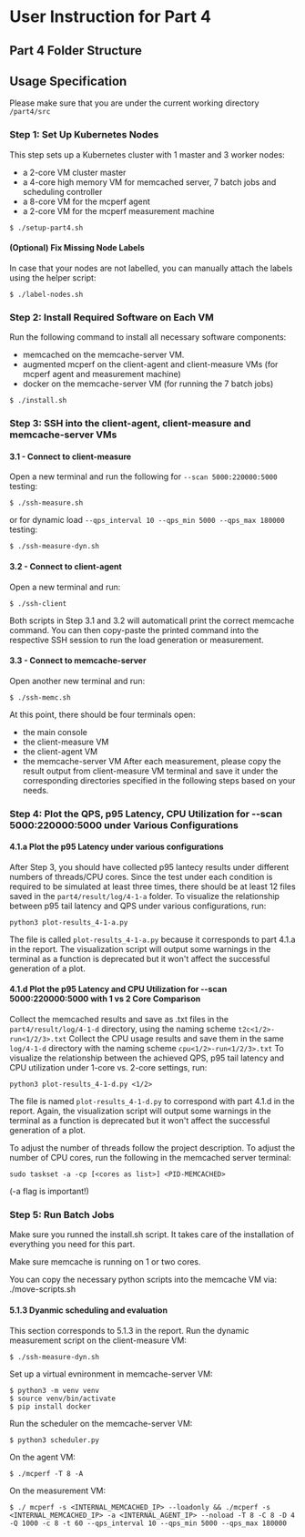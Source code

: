 # User Instruction for Part 4

## Part 4 Folder Structure

## Usage Specification
Please make sure that you are under the current working directory ```/part4/src```

### Step 1: Set Up Kubernetes Nodes
This step sets up a Kubernetes cluster with 1 master and 3 worker nodes:
 - a 2-core VM cluster master
 - a 4-core high memory VM for memcached server, 7 batch jobs and scheduling controller
 - a 8-core VM for the mcperf agent
 - a 2-core VM for the mcperf measurement machine
```
$ ./setup-part4.sh
```
#### (Optional) Fix Missing Node Labels
In case that your nodes are not labelled, you can manually attach the labels using the helper script:
```
$ ./label-nodes.sh
```

### Step 2: Install Required Software on Each VM
Run the following command to install all necessary software components:
 - memcached on the memcache-server VM.
 - augmented mcperf on the client-agent and client-measure VMs (for mcperf agent and measurement machine)
 - docker on the memcache-server VM (for running the 7 batch jobs)
```
$ ./install.sh
```

###  Step 3: SSH into the client-agent, client-measure and memcache-server VMs
#### 3.1 - Connect to client-measure
Open a new terminal and run the following for ```--scan 5000:220000:5000``` testing:
```
$ ./ssh-measure.sh
```
or for dynamic load ```--qps_interval 10 --qps_min 5000 --qps_max 180000``` testing:
```
$ ./ssh-measure-dyn.sh
```
#### 3.2 - Connect to client-agent
Open a new terminal and run:
```
$ ./ssh-client
```
Both scripts in Step 3.1 and 3.2 will automaticall print the correct memcache command. You can then copy-paste the printed command into the respective SSH session to run the load generation or measurement.
#### 3.3 - Connect to memcache-server
Open another new terminal and run:
```
$ ./ssh-memc.sh
```
At this point, there should be four terminals open:
 - the main console
 - the client-measure VM
 - the client-agent VM
 - the memcache-server VM
After each measurement, please copy the result output from client-measure VM terminal and save it under the corresponding directories specified in the following steps based on your needs.

### Step 4: Plot the QPS, p95 Latency, CPU Utilization for --scan 5000:220000:5000 under Various Configurations
#### 4.1.a Plot the p95 Latency under various configurations
After Step 3, you should have collected p95 lantecy results under different numbers of threads/CPU cores. Since the test under each condition is required to be simulated at least three times, there should be at least 12 files saved in the ```part4/result/log/4-1-a``` folder.
To visualize the relationship between p95 tail latency and QPS under various configurations, run:
```
python3 plot-results_4-1-a.py
```
The file is called `plot-results_4-1-a.py` because it corresponds to part 4.1.a in the report. The visualization script will output some warnings in the terminal as a function is deprecated but it won't affect the successful generation of a plot.

#### 4.1.d Plot the p95 Latency and CPU Utilization for --scan 5000:220000:5000 with 1 vs 2 Core Comparison
Collect the memcached results and save as .txt files in the ```part4/result/log/4-1-d``` directory, using the naming scheme ```t2c<1/2>-run<1/2/3>.txt```
Collect the CPU usage results and save them in the same ```log/4-1-d``` directory with the naming scheme ```cpu<1/2>-run<1/2/3>.txt```
To visualize the relationship between the achieved QPS, p95 tail latency and CPU utilization under 1-core vs. 2-core settings, run:
```
python3 plot-results_4-1-d.py <1/2>
```
The file is named `plot-results_4-1-d.py` to correspond with part 4.1.d in the report. Again, the visualization script will output some warnings in the terminal as a function is deprecated but it won't affect the successful generation of a plot.

To adjust the number of threads follow the project description.
To adjust the number of CPU cores, run the following in the memcached server terminal:
```
sudo taskset -a -cp [<cores as list>] <PID-MEMCACHED>
```

(-a flag is important!)


### Step 5: Run Batch Jobs 
Make sure you runned the install.sh script.
It takes care of the installation of everything you need for this part.

Make sure memcache is running on 1 or two cores.

You can copy the necessary python scripts into the memcache VM via:
./move-scripts.sh

#### 5.1.3 Dyanmic scheduling and evaluation
This section corresponds to 5.1.3 in the report.
Run the dynamic measurement script on the client-measure VM:
```
$ ./ssh-measure-dyn.sh
```
Set up a virtual evnironment in memcache-server VM:
```
$ python3 -m venv venv
$ source venv/bin/activate
$ pip install docker
```
Run the scheduler on the memcache-server VM:
```
$ python3 scheduler.py
```
On the agent VM:
```
$ ./mcperf -T 8 -A
```
On the measurement VM:
```
$ ./ mcperf -s <INTERNAL_MEMCACHED_IP> --loadonly && ./mcperf -s <INTERNAL_MEMCACHED_IP> -a <INTERNAL_AGENT_IP> --noload -T 8 -C 8 -D 4 -Q 1000 -c 8 -t 60 --qps_interval 10 --qps_min 5000 --qps_max 180000
```
